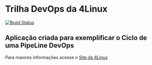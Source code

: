 # Trilha DevOps da 4Linux

<!-- Altere a Flag abaixo com sua URL do Travis -->
[![Build Status](https://travis-ci.org/elrsnt/docker.svg?branch=master)](https://travis-ci.org/elrsnt/docker)
## Aplicação criada para exemplificar o Ciclo de uma PipeLine DevOps


Para maiores informações acesse o [Site da 4Linux](https://www.4linux.com.br/cursos/devops)

